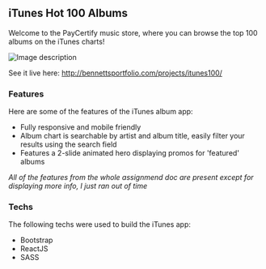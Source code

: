 ## iTunes Hot 100 Albums

Welcome to the PayCertify music store, where you can browse the top 100 albums on the iTunes charts!

![Image description](http://bennettsportfolio.com/projects/itunes-grab-1.png)

See it live here: http://bennettsportfolio.com/projects/itunes100/

### Features

Here are some of the features of the iTunes album app:

- Fully responsive and mobile friendly
- Album chart is searchable by artist and album title, easily filter your results using the search field
- Features a 2-slide animated hero displaying promos for 'featured' albums

*All of the features from the whole assignmend doc are present except for displaying more info, I just ran out of time*

### Techs

The following techs were used to build the iTunes app:

- Bootstrap
- ReactJS
- SASS
